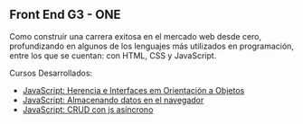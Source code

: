 
## Front End G3 - ONE
Como construir una carrera exitosa en el mercado web desde cero, profundizando en algunos de los lenguajes más utilizados en programación, entre los que se cuentan:  con HTML, CSS y JavaScript.

Cursos Desarrollados: 
   - [JavaScript: Herencia e Interfaces em Orientación a Objetos](./)
   - [JavaScript: Almacenando datos en el navegador](./)
   - [JavaScript: CRUD con js asíncrono](./)

